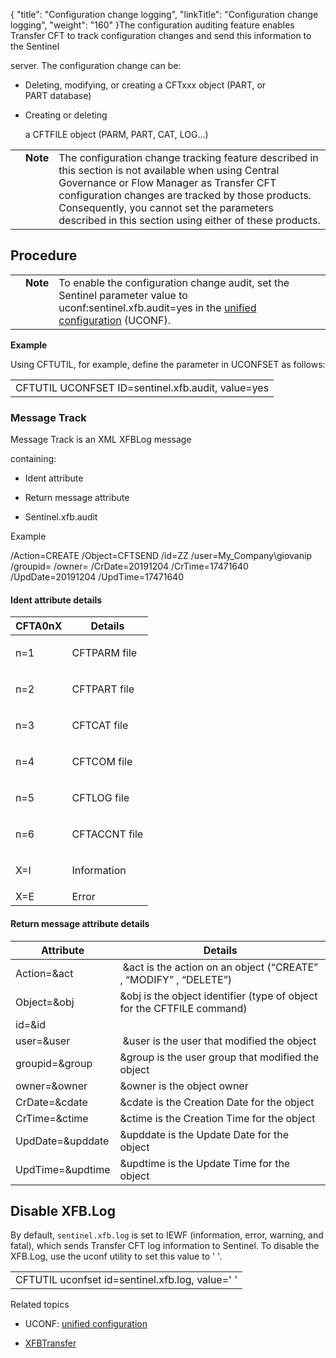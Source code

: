 {
    "title": "Configuration change logging",
    "linkTitle": "Configuration change logging",
    "weight": "160"
}The configuration auditing feature enables Transfer CFT to track configuration changes and send this information to the Sentinel
server. The configuration change can be:

-   Deleting, modifying, or creating a CFTxxx object (PART, or PART database)
-   Creating or deleting
    a CFTFILE object (PARM, PART, CAT, LOG…)

<table cellpadding="0" cellspacing="0">
   <col/>
   <col/>
   <col/>
      <tr>
         <td valign="top">         </td>
         <td valign="top"><span><b>Note</b></span>
         </td>
         <td data-mc-autonum="&lt;b&gt;Note  &lt;/b&gt;" valign="top">The configuration change tracking feature described in this section is not available when using Central Governance or Flow Manager as Transfer CFT configuration changes are tracked by those products. Consequently, you cannot set the parameters described in this section using either of these products.         </td>
      </tr>
</table>

## Procedure

<table cellpadding="0" cellspacing="0">
   <col/>
   <col/>
   <col/>
      <tr>
         <td valign="top">         </td>
         <td valign="top"><span><b>Note</b></span>
         </td>
         <td data-mc-autonum="&lt;b&gt;Note  &lt;/b&gt;" valign="top">To enable the configuration change audit, set the Sentinel parameter value  to  <span>uconf:sentinel.xfb.audit=yes</span> in the <a href="../../../admin_intro/uconf">unified configuration</a> (UCONF).          </td>
      </tr>
</table>

**Example**

Using CFTUTIL, for example, define the parameter in UCONFSET as follows:

<table cellspacing="0" summary="Reference: code example of text">
   <col/>
   <tbody>
      <tr>
         <td>CFTUTIL UCONFSET ID=sentinel.xfb.audit, 
 value=yes<br/>         </td>
      </tr>
   </tbody>
</table>

### Message Track

Message Track is an XML XFBLog message
containing:

-   Ident attribute
-   Return message attribute
-   Sentinel.xfb.audit

Example

/Action=CREATE /Object=CFTSEND /id=ZZ /user=My\_Company\\giovanip /groupid= /owner= /CrDate=20191204 /CrTime=17471640 /UpdDate=20191204 /UpdTime=17471640

#### <span id="Ident attribute"></span>Ident attribute details

<table cellspacing="0">
   <col/>
   <col/>
   <thead>
      <tr>
         <th>CFTA0nX</th>
         <th>Details</th>
      </tr>
   </thead>
   <tbody>
      <tr>
         <td>
            <p>n=1  </p>
         </td>
         <td>CFTPARM 
 file         </td>
      </tr>
      <tr>
         <td>
            <p>n=2 </p>
         </td>
         <td>CFTPART 
 file         </td>
      </tr>
      <tr>
         <td>
            <p>n=3 </p>
         </td>
         <td>CFTCAT 
 file         </td>
      </tr>
      <tr>
         <td>
            <p>n=4 </p>
         </td>
         <td>CFTCOM 
 file         </td>
      </tr>
      <tr>
         <td>
            <p>n=5 </p>
         </td>
         <td>CFTLOG 
 file         </td>
      </tr>
      <tr>
         <td>
            <p>n=6 </p>
         </td>
         <td>CFTACCNT 
 file         </td>
      </tr>
      <tr>
         <td>
            <p>X=I  </p>
         </td>
         <td>Information         </td>
      </tr>
      <tr>
         <td>X=E          </td>
         <td>Error          </td>
      </tr>
   </tbody>
</table>

#### <span id="Return message attribute"></span>Return message attribute details

<table cellspacing="0">
   <col/>
   <col/>
   <thead>
      <tr>
         <th>Attribute</th>
         <th>Details</th>
      </tr>
   </thead>
   <tbody>
      <tr>
         <td>Action=&amp;act         </td>
         <td> &amp;act 
 is the action on an object (“CREATE” , “MODIFY” , “DELETE”)          </td>
      </tr>
      <tr>
         <td>Object=&amp;obj         </td>
         <td>&amp;obj is the 
 object identifier  (type of object for the CFTFILE command)         </td>
      </tr>
      <tr>
         <td>id=&amp;id         </td>
         <td>          </td>
      </tr>
      <tr>
         <td>user=&amp;user         </td>
         <td> &amp;user 
 is the user that modified the object         </td>
      </tr>
      <tr>
         <td>groupid=&amp;group         </td>
         <td>&amp;group 
 is the user group that modified the object         </td>
      </tr>
      <tr>
         <td>owner=&amp;owner         </td>
         <td>&amp;owner 
 is the object owner          </td>
      </tr>
      <tr>
         <td>CrDate=&amp;cdate         </td>
         <td>&amp;cdate 
 is the Creation Date for the object         </td>
      </tr>
      <tr>
         <td>CrTime=&amp;ctime         </td>
         <td>&amp;ctime 
 is the Creation Time for the object         </td>
      </tr>
      <tr>
         <td>UpdDate=&amp;upddate         </td>
         <td>&amp;upddate 
 is the Update Date for the object         </td>
      </tr>
      <tr>
         <td>UpdTime=&amp;updtime         </td>
         <td>&amp;updtime 
 is the Update Time for the object         </td>
      </tr>
   </tbody>
</table>

## Disable XFB.Log

By default, `sentinel.xfb.log` is set to IEWF (information, error, warning, and fatal), which sends Transfer CFT log information to Sentinel. To disable the XFB.Log, use the uconf utility to set this value to ' '.

<table cellspacing="0">
   <col/>
   <tbody>
      <tr>
         <td>CFTUTIL uconfset id=sentinel.xfb.log, value=' '         </td>
      </tr>
   </tbody>
</table>

Related topics

-   UCONF: [unified configuration](../../../admin_intro/uconf)
-   [XFBTransfer](xfbtransfer.htm)

